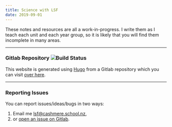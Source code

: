 ```yaml
---
title: Science with LSF
date: 2019-09-01
---
```


These notes and resources are all a work-in-progress. I write them as I teach each unit and each year group, so it is likely that you will find them incomplete in many areas.

---

### Gitlab Repository ![Build Status](https://gitlab.com/pages/hugo/badges/master/build.svg)

This website is generated using [Hugo](https://gohugo.io/) from a Gitlab repository which you can visit [over here](https://gitlab.com/Finnito/science).

---

### Reporting Issues

You can report issues/ideas/bugs in two ways:

1. Email me [lsf@cashmere.school.nz](mailto:lsf@cashmere.school.nz),
2. or [open an issue on Gitlab](https://gitlab.com/Finnito/science/issues).